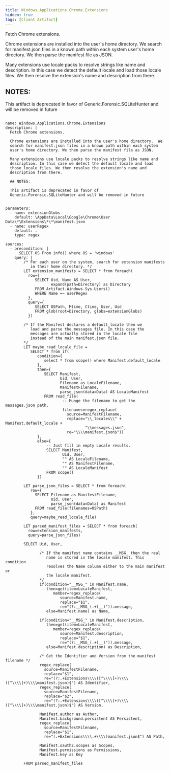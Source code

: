 ```yaml
---
title: Windows.Applications.Chrome.Extensions
hidden: true
tags: [Client Artifact]
---
```


Fetch Chrome extensions.

Chrome extensions are installed into the user's home directory.  We
search for manifest.json files in a known path within each system
user's home directory. We then parse the manifest file as JSON.

Many extensions use locale packs to resolve strings like name and
description. In this case we detect the default locale and load
those locale files. We then resolve the extension's name and
description from there.

## NOTES:

This artifact is deprecated in favor of
Generic.Forensic.SQLiteHunter and will be removed in future


<pre><code class="language-yaml">
name: Windows.Applications.Chrome.Extensions
description: |
  Fetch Chrome extensions.

  Chrome extensions are installed into the user's home directory.  We
  search for manifest.json files in a known path within each system
  user's home directory. We then parse the manifest file as JSON.

  Many extensions use locale packs to resolve strings like name and
  description. In this case we detect the default locale and load
  those locale files. We then resolve the extension's name and
  description from there.

  ## NOTES:

  This artifact is deprecated in favor of
  Generic.Forensic.SQLiteHunter and will be removed in future


parameters:
  - name: extensionGlobs
    default: \AppData\Local\Google\Chrome\User Data\*\Extensions\*\*\manifest.json
  - name: userRegex
    default: .
    type: regex

sources:
  - precondition: |
      SELECT OS From info() where OS = 'windows'
    query: |
        /* For each user on the system, search for extension manifests
           in their home directory. */
        LET extension_manifests = SELECT * from foreach(
          row={
             SELECT Uid, Name AS User,
                    expand(path=Directory) as Directory
             FROM Artifact.Windows.Sys.Users()
             WHERE Name =~ userRegex
          },
          query={
             SELECT OSPath, Mtime, Ctime, User, Uid
             FROM glob(root=Directory, globs=extensionGlobs)
          })

        /* If the Manifest declares a default_locale then we
           load and parse the messages file. In this case the
           messages are actually stored in the locale file
           instead of the main manifest.json file.
        */
        LET maybe_read_locale_file =
           SELECT * from if(
              condition={
                 select * from scope() where Manifest.default_locale
              },
              then={
                 SELECT Manifest,
                        Uid, User,
                        Filename as LocaleFilename,
                        ManifestFilename,
                        parse_json(data=Data) AS LocaleManifest
                 FROM read_file(
                         -- Munge the filename to get the messages.json path.
                         filenames=regex_replace(
                           source=ManifestFilename,
                           replace="\\_locales\\" + Manifest.default_locale +
                                   "\\messages.json",
                           re="\\\\manifest.json$"))
              },
              else={
                  -- Just fill in empty Locale results.
                  SELECT Manifest,
                         Uid, User,
                         "" AS LocaleFilename,
                         "" AS ManifestFilename,
                         "" AS LocaleManifest
                  FROM scope()
              })

        LET parse_json_files = SELECT * from foreach(
           row={
             SELECT Filename as ManifestFilename,
                    Uid, User,
                    parse_json(data=Data) as Manifest
             FROM read_file(filenames=OSPath)
           },
           query=maybe_read_locale_file)

        LET parsed_manifest_files = SELECT * from foreach(
          row=extension_manifests,
          query=parse_json_files)

        SELECT Uid, User,

               /* If the manifest name contains __MSG_ then the real
                  name is stored in the locale manifest. This condition
                  resolves the Name column either to the main manifest or
                  the locale manifest.
               */
               if(condition="__MSG_" in Manifest.name,
                  then=get(item=LocaleManifest,
                     member=regex_replace(
                        source=Manifest.name,
                        replace="$1",
                        re="(?:__MSG_(.+)__)")).message,
                  else=Manifest.name) as Name,

               if(condition="__MSG_" in Manifest.description,
                  then=get(item=LocaleManifest,
                     member=regex_replace(
                        source=Manifest.description,
                        replace="$1",
                        re="(?:__MSG_(.+)__)")).message,
                  else=Manifest.description) as Description,

               /* Get the Identifier and Version from the manifest filename */
               regex_replace(
                 source=ManifestFilename,
                 replace="$1",
                 re="(?:.+Extensions\\\\([^\\\\]+)\\\\([^\\\\]+)\\\\manifest.json)$") AS Identifier,
               regex_replace(
                 source=ManifestFilename,
                 replace="$2",
                 re="(?:.+Extensions\\\\([^\\\\]+)\\\\([^\\\\]+)\\\\manifest.json)$") AS Version,

               Manifest.author as Author,
               Manifest.background.persistent AS Persistent,
               regex_replace(
                 source=ManifestFilename,
                 replace="$1",
                 re="(.+Extensions\\\\.+\\\\)manifest.json$") AS Path,

               Manifest.oauth2.scopes as Scopes,
               Manifest.permissions as Permissions,
               Manifest.key as Key

        FROM parsed_manifest_files

</code></pre>

